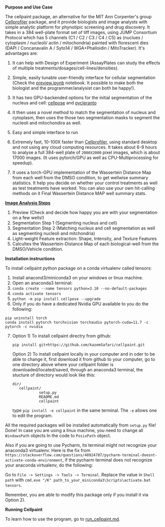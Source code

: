 **Purpose and Use Case**

The cellpaint package, an alternative for the MIT Ann Corpenter's group [Cellprofiler](https://github.com/CellProfiler/CellProfiler) package,
and it provide biologists and image analysts with simple analytic platform for phynotipic screening and drug discovery.
It takes in a 384 well-plate format set of tiff images, 
using JUMP Consortium Protocol which has 5 channels (C1 / C2 / C3 / C4 / C5) as
(nuclues / cytoplasm / nucleoli/ actin / mitochondria) painted with florescent dies
(DAPI / Concanavalin A / Syto14 / WGA+Phalloidin / MitoTracker). 
It's advantages are:


1) It can help with Design of Experiment (AssayPlates can study the effects of multiple treatments/dosages/cell-lines/densities).

2) Simple, easily tunable user-friendly interface for cellular segmentation (Check
   the [preview.ipynb](https://github.com/kazemSafari/cellpaint/blob/master/preview.ipynb) notebook.
   It possible to make both the biologist and the programmer/analysist can both be happy!).
   
3) It has two GPU-backended options for the initial segmentation of the nucleus and cell:
    [cellpose](https://github.com/MouseLand/cellpose) and [pycleranto](https://github.com/clEsperanto/pyclesperanto_prototype)
    
4) It then uses a novel method to match the segmentation of nucleus and cytoplasm, then
   uses the those two segmentation masks to segment the nucleoli and mitochondira as well.
   
5) Easy and simple interface to run

6) Extremely fast, 10-100X faster than [Cellprofiler](https://github.com/CellProfiler/CellProfiler),
   using standard desktop and not using any cloud computing resources.
   It takes about 6-9 hours to analyse a full 384-well plate of ```2000X2000``` pixel images, which is about 17000 images.
   (It uses pytorch/GPU as well as CPU-Multiprocessing for speedup).

8) It uses a torch-GPU implementation of the Wassertein Distance Map from each well from the DMSO condition,
   to get wellwise summary statistics.
   It help you decide on whether your control treatments as well as test treatments have worked.
   You can also use your own hit-calling methods on it Final Wassertein Distance MAP well summary stats.

**[Image Analysis Steps](https://github.com/kazemSafari/cellpaint/blob/master/main.py)**
1) Preview (Check and decide how happy you are with your segmentation on a few wells!)
2) Segmentation Step 1 (Segmenting nucleus and cell)
3) Segmentation Step 2 (Matching nucleus and cell segmentation as well as segmenting nucleoli and mitchondria)
4) Light-weight Feature extraction: Shape, Intensity, and Texture Features
5) Calcultes the Wassertein-Distance Map of each biological-well from the DMSO/Vehicle condition.

**Installation instructions**

To install cellpaint python package on a conda virtualenv called tensors:
1)	Install anacond3/miniconda3 on your windows or linux machine.
2)	Open an anaconda3 terminal:
3)	```conda create --name tensors python=3.10 --no-default-packages```
4)	```conda activate tensors```
5)	```python -m pip install cellpose --upgrade```
6) Only if you do have a dedicated Nvidia GPU available to you do the following:
```
pip uninstall torch
conda install pytorch torchvision torchaudio pytorch-cuda=11.7 -c pytorch -c nvidia
```
7)
	Option 1) To install cellpaint directry from github:
	```
	pip install git+https://github.com/kazemSafari/cellpaint.git
	```
	
	Option 2) To install cellpaint locally in your computer and in oder to be able to change it, 
	first download it from github to your computer,
	go to one directory above where your cellpaint folder is downloaded/located/saved, through
	an anaconda3 terminal, the stucture of directory would look like this:
	```
	dir/
	   cellpaint/
	            setup.py
	            README.md
	            cellpaint
	```
	type ```pip install -e cellpaint``` in the same terminal. The ```-e``` allows
   	one to edit the program.
   
All the required packages will be installed automatically from ```setup.py``` file! Done!
In case you are using a linux machine, you need to change all ```WindowsPath``` objects
In the code to ```PosixPath``` object.

Also if you are going to use Pycharm, its terminal might not recognize your anaconda3
virtualenv. Here is the fix from 
```https://stackoverflow.com/questions/48924787/pycharm-terminal-doesnt-activate-conda-environment```, 
if the pycharm terminal does not recognize your anaconda virtualenv, do the following:

Go to ```File -> Settings -> Tools -> Terminal```. Replace the value in ``Shell path`` with 
```cmd.exe "/K" path_to_your_miniconda3\Scripts\activate.bat tensors```.

Remember, you are able to modify this package only if you install it via Option 2).


**Running Cellpaint**

To learn how to use the program, go to [run_cellpaint.md](https://github.com/kazemSafari/cellpaint/blob/master/run_cellpaint.md).



